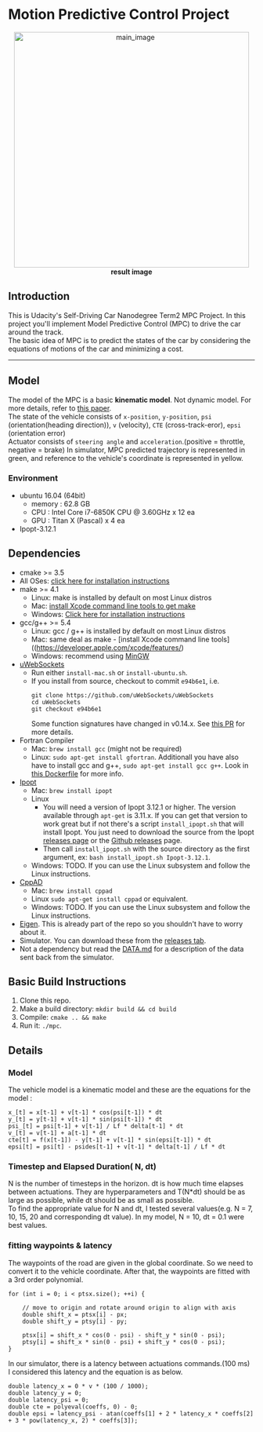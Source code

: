 # Motion Predictive Control Project

<p align="center">
    <img src="./mpc_result.gif" width="480" alt="main_image" /><br>
    <b>result image</b><br>
</p>

## Introduction

This is Udacity's Self-Driving Car Nanodegree Term2 MPC Project.
In this project you'll implement Model Predictive Control (MPC) to drive the car around the track.  
The basic idea of MPC is to predict the states of the car by considering the equations of motions of the car and minimizing a cost.  

---

## Model

The model of the MPC is a basic **kinematic model**. Not dynamic model. For more details, refer to [this paper](http://www.me.berkeley.edu/~frborrel/pdfpub/IV_KinematicMPC_jason.pdf).  
The state of the vehicle consists of `x-position`, `y-position`, `psi` (orientation(heading direction)), `v` (velocity), `CTE` (cross-track-eror), `epsi` (orientation error)   
Actuator consists of `steering angle` and `acceleration`.(positive = throttle, negative = brake)
In simulator, MPC predicted trajectory is represented in green, and reference to the vehicle's coordinate is represented in yellow.

### Environment  
  
* ubuntu 16.04 (64bit)
  * memory : 62.8 GB
  * CPU : Intel Core i7-6850K CPU @ 3.60GHz x 12 ea
  * GPU : Titan X (Pascal) x 4 ea
* Ipopt-3.12.1  

## Dependencies

* cmake >= 3.5
 * All OSes: [click here for installation instructions](https://cmake.org/install/)
* make >= 4.1
  * Linux: make is installed by default on most Linux distros
  * Mac: [install Xcode command line tools to get make](https://developer.apple.com/xcode/features/)
  * Windows: [Click here for installation instructions](http://gnuwin32.sourceforge.net/packages/make.htm)
* gcc/g++ >= 5.4
  * Linux: gcc / g++ is installed by default on most Linux distros
  * Mac: same deal as make - [install Xcode command line tools]((https://developer.apple.com/xcode/features/)
  * Windows: recommend using [MinGW](http://www.mingw.org/)
* [uWebSockets](https://github.com/uWebSockets/uWebSockets)
  * Run either `install-mac.sh` or `install-ubuntu.sh`.
  * If you install from source, checkout to commit `e94b6e1`, i.e.
    ```
    git clone https://github.com/uWebSockets/uWebSockets 
    cd uWebSockets
    git checkout e94b6e1
    ```
    Some function signatures have changed in v0.14.x. See [this PR](https://github.com/udacity/CarND-MPC-Project/pull/3) for more details.
* Fortran Compiler
  * Mac: `brew install gcc` (might not be required)
  * Linux: `sudo apt-get install gfortran`. Additionall you have also have to install gcc and g++, `sudo apt-get install gcc g++`. Look in [this Dockerfile](https://github.com/udacity/CarND-MPC-Quizzes/blob/master/Dockerfile) for more info.
* [Ipopt](https://projects.coin-or.org/Ipopt)
  * Mac: `brew install ipopt`
  * Linux
    * You will need a version of Ipopt 3.12.1 or higher. The version available through `apt-get` is 3.11.x. If you can get that version to work great but if not there's a script `install_ipopt.sh` that will install Ipopt. You just need to download the source from the Ipopt [releases page](https://www.coin-or.org/download/source/Ipopt/) or the [Github releases](https://github.com/coin-or/Ipopt/releases) page.
    * Then call `install_ipopt.sh` with the source directory as the first argument, ex: `bash install_ipopt.sh Ipopt-3.12.1`. 
  * Windows: TODO. If you can use the Linux subsystem and follow the Linux instructions.
* [CppAD](https://www.coin-or.org/CppAD/)
  * Mac: `brew install cppad`
  * Linux `sudo apt-get install cppad` or equivalent.
  * Windows: TODO. If you can use the Linux subsystem and follow the Linux instructions.
* [Eigen](http://eigen.tuxfamily.org/index.php?title=Main_Page). This is already part of the repo so you shouldn't have to worry about it.
* Simulator. You can download these from the [releases tab](https://github.com/udacity/self-driving-car-sim/releases).
* Not a dependency but read the [DATA.md](./DATA.md) for a description of the data sent back from the simulator.


## Basic Build Instructions


1. Clone this repo.
2. Make a build directory: `mkdir build && cd build`
3. Compile: `cmake .. && make`
4. Run it: `./mpc`.

## Details

### Model

The vehicle model is a kinematic model and these are the equations for the model :

```
x_[t] = x[t-1] + v[t-1] * cos(psi[t-1]) * dt
y_[t] = y[t-1] + v[t-1] * sin(psi[t-1]) * dt
psi_[t] = psi[t-1] + v[t-1] / Lf * delta[t-1] * dt
v_[t] = v[t-1] + a[t-1] * dt
cte[t] = f(x[t-1]) - y[t-1] + v[t-1] * sin(epsi[t-1]) * dt
epsi[t] = psi[t] - psides[t-1] + v[t-1] * delta[t-1] / Lf * dt
```

### Timestep and Elapsed Duration( N, dt)

N is the number of timesteps in the horizon. dt is how much time elapses between actuations. They are hyperparameters and T(N*dt) should be as large as possible, while dt should be as small as possible.  
To find the appropriate value for N and dt, I tested several values(e.g. N = 7, 10, 15, 20 and corresponding dt value). In my model, N = 10, dt = 0.1 were best values.

### fitting waypoints & latency

The waypoints of the road are given in the global coordinate. So we need to convert it to the vehicle coordinate. After that, the waypoints are fitted with a 3rd order polynomial.

```
for (int i = 0; i < ptsx.size(); ++i) {

	// move to origin and rotate around origin to align with axis
	double shift_x = ptsx[i] - px;
	double shift_y = ptsy[i] - py;

	ptsx[i] = shift_x * cos(0 - psi) - shift_y * sin(0 - psi);
	ptsy[i] = shift_x * sin(0 - psi) + shift_y * cos(0 - psi);
} 
```

In our simulator, there is a latency between actuations commands.(100 ms)  
I considered this latency and the equation is as below.  
 
```
double latency_x = 0 * v * (100 / 1000);
double latency_y = 0;
double latency_psi = 0;
double cte = polyeval(coeffs, 0) - 0;
double epsi = latency_psi - atan(coeffs[1] + 2 * latency_x * coeffs[2] + 3 * pow(latency_x, 2) * coeffs[3]);
```
